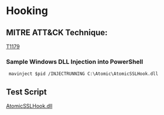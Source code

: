 # Hooking

## MITRE ATT&CK Technique:
[T1179](https://attack.mitre.org/wiki/Technique/T1179)

### Sample Windows DLL Injection into PowerShell

     mavinject $pid /INJECTRUNNING C:\Atomic\AtomicSSLHook.dll

## Test Script

[AtomicSSLHook.dll](https://github.com/redcanaryco/atomic-red-team/blob/master/Windows/Payloads/AtomicSSLHook.dll)
